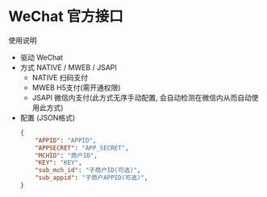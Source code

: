 
# WeChat 官方接口

使用说明
 * 驱动 WeChat 
 * 方式 NATIVE / MWEB / JSAPI
   - NATIVE 扫码支付
   - MWEB H5支付(需开通权限)
   - JSAPI 微信内支付(此方式无序手动配置, 会自动检测在微信内从而自动使用此方式)
 * 配置 (JSON格式)
    ```json
    {
        "APPID": "APPID",
        "APPSECRET": "APP_SECRET",
        "MCHID": "商户ID",
        "KEY": "KEY",
        "sub_mch_id": "子商户ID(可选)",
        "sub_appid": "子商户APPID(可选)",
    }
    ```
